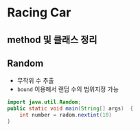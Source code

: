 Racing Car
========================
method 및 클래스 정리
--------------------------
## Random
- 무작위 수 추출
- `bound` 이용해서 랜덤 수의 범위지정 가능
```java
import java.util.Random;
public static void main(String[] args)  {
    int number = radom.nextint(10)
}
```
